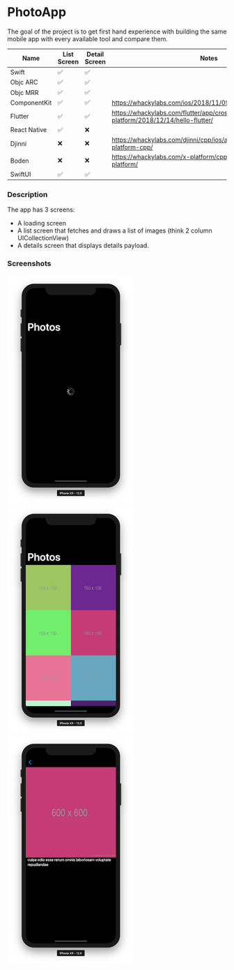 # PhotoApp

The goal of the project is to get first hand experience with building the same mobile app with every available tool and compare them.

| Name         | List Screen | Detail Screen | Notes                                                                        |
|--------------|-------------|---------------|------------------------------------------------------------------------------|
| Swift        | ✅           | ✅             |                                                                              |
| Objc ARC     | ✅           | ✅             |                                                                              |
| Objc MRR     | ✅           | ✅             |                                                                              |
| ComponentKit | ✅           | ✅             | https://whackylabs.com/ios/2018/11/09/hello-component-kit/                   |
| Flutter      | ✅           | ✅             | https://whackylabs.com/flutter/app/cross-platform/2018/12/14/hello-flutter/  |
| React Native | ✅           | ❌             |                                                                              |
| Djinni       | ❌           | ❌             | https://whackylabs.com/djinni/cpp/ios/android/2018/11/23/cross-platform-cpp/ |
| Boden        | ❌           | ❌             | https://whackylabs.com/x-platform/cpp/2019/06/01/cpp-x-platform/             |
| SwiftUI      | ✅           | ✅             |                                                                              |

### Description

The app has 3 screens:

* A loading screen
* A list screen that fetches and draws a list of images (think 2 column UICollectionView)
* A details screen that displays details payload.

### Screenshots

![Loading](screenshots/00_Loading.png)
![List](screenshots/01_Home.png)
![Details](screenshots/02_Details.png)
